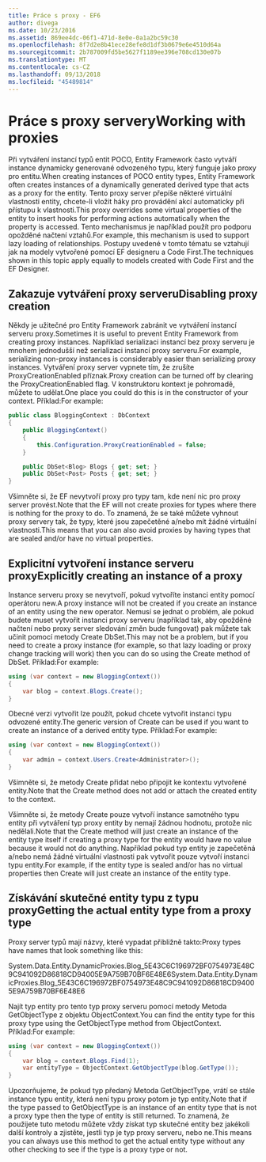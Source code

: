 ```yaml
---
title: Práce s proxy - EF6
author: divega
ms.date: 10/23/2016
ms.assetid: 869ee4dc-06f1-471d-8e0e-0a1a2bc59c30
ms.openlocfilehash: 8f7d2e8b41ece28efe8d1df3b0679e6e4510d64a
ms.sourcegitcommit: 2b787009fd5be5627f1189ee396e708cd130e07b
ms.translationtype: MT
ms.contentlocale: cs-CZ
ms.lasthandoff: 09/13/2018
ms.locfileid: "45489814"
---
```

# <a name="working-with-proxies"></a><span data-ttu-id="c3e71-102">Práce s proxy servery</span><span class="sxs-lookup"><span data-stu-id="c3e71-102">Working with proxies</span></span>
<span data-ttu-id="c3e71-103">Při vytváření instancí typů entit POCO, Entity Framework často vytváří instance dynamicky generované odvozeného typu, který funguje jako proxy pro entitu.</span><span class="sxs-lookup"><span data-stu-id="c3e71-103">When creating instances of POCO entity types, Entity Framework often creates instances of a dynamically generated derived type that acts as a proxy for the entity.</span></span> <span data-ttu-id="c3e71-104">Tento proxy server přepíše některé virtuální vlastnosti entity, chcete-li vložit háky pro provádění akcí automaticky při přístupu k vlastnosti.</span><span class="sxs-lookup"><span data-stu-id="c3e71-104">This proxy overrides some virtual properties of the entity to insert hooks for performing actions automatically when the property is accessed.</span></span> <span data-ttu-id="c3e71-105">Tento mechanismus je například použít pro podporu opožděné načtení vztahů.</span><span class="sxs-lookup"><span data-stu-id="c3e71-105">For example, this mechanism is used to support lazy loading of relationships.</span></span> <span data-ttu-id="c3e71-106">Postupy uvedené v tomto tématu se vztahují jak na modely vytvořené pomocí EF designeru a Code First.</span><span class="sxs-lookup"><span data-stu-id="c3e71-106">The techniques shown in this topic apply equally to models created with Code First and the EF Designer.</span></span>  

## <a name="disabling-proxy-creation"></a><span data-ttu-id="c3e71-107">Zakazuje vytváření proxy serveru</span><span class="sxs-lookup"><span data-stu-id="c3e71-107">Disabling proxy creation</span></span>  

<span data-ttu-id="c3e71-108">Někdy je užitečné pro Entity Framework zabránit ve vytváření instancí serveru proxy.</span><span class="sxs-lookup"><span data-stu-id="c3e71-108">Sometimes it is useful to prevent Entity Framework from creating proxy instances.</span></span> <span data-ttu-id="c3e71-109">Například serializaci instancí bez proxy serveru je mnohem jednodušší než serializaci instancí proxy serveru.</span><span class="sxs-lookup"><span data-stu-id="c3e71-109">For example, serializing non-proxy instances is considerably easier than serializing proxy instances.</span></span> <span data-ttu-id="c3e71-110">Vytváření proxy server vypnete tím, že zrušíte ProxyCreationEnabled příznak.</span><span class="sxs-lookup"><span data-stu-id="c3e71-110">Proxy creation can be turned off by clearing the ProxyCreationEnabled flag.</span></span> <span data-ttu-id="c3e71-111">V konstruktoru kontext je pohromadě, můžete to udělat.</span><span class="sxs-lookup"><span data-stu-id="c3e71-111">One place you could do this is in the constructor of your context.</span></span> <span data-ttu-id="c3e71-112">Příklad:</span><span class="sxs-lookup"><span data-stu-id="c3e71-112">For example:</span></span>  

``` csharp
public class BloggingContext : DbContext
{
    public BloggingContext()
    {
        this.Configuration.ProxyCreationEnabled = false;
    }  

    public DbSet<Blog> Blogs { get; set; }
    public DbSet<Post> Posts { get; set; }
}
```  

<span data-ttu-id="c3e71-113">Všimněte si, že EF nevytvoří proxy pro typy tam, kde není nic pro proxy server provést.</span><span class="sxs-lookup"><span data-stu-id="c3e71-113">Note that the EF will not create proxies for types where there is nothing for the proxy to do.</span></span> <span data-ttu-id="c3e71-114">To znamená, že se také můžete vyhnout proxy servery tak, že typy, které jsou zapečetěné a/nebo mít žádné virtuální vlastnosti.</span><span class="sxs-lookup"><span data-stu-id="c3e71-114">This means that you can also avoid proxies by having types that are sealed and/or have no virtual properties.</span></span>  

## <a name="explicitly-creating-an-instance-of-a-proxy"></a><span data-ttu-id="c3e71-115">Explicitní vytvoření instance serveru proxy</span><span class="sxs-lookup"><span data-stu-id="c3e71-115">Explicitly creating an instance of a proxy</span></span>  

<span data-ttu-id="c3e71-116">Instance serveru proxy se nevytvoří, pokud vytvoříte instanci entity pomocí operátoru new.</span><span class="sxs-lookup"><span data-stu-id="c3e71-116">A proxy instance will not be created if you create an instance of an entity using the new operator.</span></span> <span data-ttu-id="c3e71-117">Nemusí se jednat o problém, ale pokud budete muset vytvořit instanci proxy serveru (například tak, aby opožděné načtení nebo proxy server sledování změn bude fungovat) pak můžete tak učinit pomocí metody Create DbSet.</span><span class="sxs-lookup"><span data-stu-id="c3e71-117">This may not be a problem, but if you need to create a proxy instance (for example, so that lazy loading or proxy change tracking will work) then you can do so using the Create method of DbSet.</span></span> <span data-ttu-id="c3e71-118">Příklad:</span><span class="sxs-lookup"><span data-stu-id="c3e71-118">For example:</span></span>  

``` csharp
using (var context = new BloggingContext())
{
    var blog = context.Blogs.Create();
}
```  

<span data-ttu-id="c3e71-119">Obecné verzi vytvořit lze použít, pokud chcete vytvořit instanci typu odvozené entity.</span><span class="sxs-lookup"><span data-stu-id="c3e71-119">The generic version of Create can be used if you want to create an instance of a derived entity type.</span></span> <span data-ttu-id="c3e71-120">Příklad:</span><span class="sxs-lookup"><span data-stu-id="c3e71-120">For example:</span></span>  

``` csharp
using (var context = new BloggingContext())
{
    var admin = context.Users.Create<Administrator>();
}
```  

<span data-ttu-id="c3e71-121">Všimněte si, že metody Create přidat nebo připojit ke kontextu vytvořené entity.</span><span class="sxs-lookup"><span data-stu-id="c3e71-121">Note that the Create method does not add or attach the created entity to the context.</span></span>  

<span data-ttu-id="c3e71-122">Všimněte si, že metody Create pouze vytvoří instance samotného typu entity při vytváření typ proxy entity by nemají žádnou hodnotu, protože nic nedělali.</span><span class="sxs-lookup"><span data-stu-id="c3e71-122">Note that the Create method will just create an instance of the entity type itself if creating a proxy type for the entity would have no value because it would not do anything.</span></span> <span data-ttu-id="c3e71-123">Například pokud typ entity je zapečetěná a/nebo nemá žádné virtuální vlastnosti pak vytvořit pouze vytvoří instanci typu entity.</span><span class="sxs-lookup"><span data-stu-id="c3e71-123">For example, if the entity type is sealed and/or has no virtual properties then Create will just create an instance of the entity type.</span></span>  

## <a name="getting-the-actual-entity-type-from-a-proxy-type"></a><span data-ttu-id="c3e71-124">Získávání skutečné entity typu z typu proxy</span><span class="sxs-lookup"><span data-stu-id="c3e71-124">Getting the actual entity type from a proxy type</span></span>  

<span data-ttu-id="c3e71-125">Proxy server typů mají názvy, které vypadat přibližně takto:</span><span class="sxs-lookup"><span data-stu-id="c3e71-125">Proxy types have names that look something like this:</span></span>  

<span data-ttu-id="c3e71-126">System.Data.Entity.DynamicProxies.Blog_5E43C6C196972BF0754973E48C9C941092D86818CD94005E9A759B70BF6E48E6</span><span class="sxs-lookup"><span data-stu-id="c3e71-126">System.Data.Entity.DynamicProxies.Blog_5E43C6C196972BF0754973E48C9C941092D86818CD94005E9A759B70BF6E48E6</span></span>  

<span data-ttu-id="c3e71-127">Najít typ entity pro tento typ proxy serveru pomocí metody Metoda GetObjectType z objektu ObjectContext.</span><span class="sxs-lookup"><span data-stu-id="c3e71-127">You can find the entity type for this proxy type using the GetObjectType method from ObjectContext.</span></span> <span data-ttu-id="c3e71-128">Příklad:</span><span class="sxs-lookup"><span data-stu-id="c3e71-128">For example:</span></span>  

``` csharp
using (var context = new BloggingContext())
{
    var blog = context.Blogs.Find(1);
    var entityType = ObjectContext.GetObjectType(blog.GetType());
}
```  

<span data-ttu-id="c3e71-129">Upozorňujeme, že pokud typ předaný Metoda GetObjectType, vrátí se stále instance typu entity, která není typu proxy potom je typ entity.</span><span class="sxs-lookup"><span data-stu-id="c3e71-129">Note that if the type passed to GetObjectType is an instance of an entity type that is not a proxy type then the type of entity is still returned.</span></span> <span data-ttu-id="c3e71-130">To znamená, že použijete tuto metodu můžete vždy získat typ skutečné entity bez jakékoli další kontroly a zjistěte, jestli typ je typ proxy serveru, nebo ne.</span><span class="sxs-lookup"><span data-stu-id="c3e71-130">This means you can always use this method to get the actual entity type without any other checking to see if the type is a proxy type or not.</span></span>  
